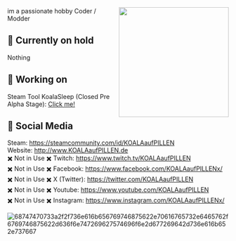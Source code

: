 <img src="https://github-production-user-asset-6210df.s3.amazonaws.com/92574026/279686451-f802b164-ba24-440d-a848-c8ec7c30fcaf.png" align="right" width="250">
im a passionate hobby Coder / Modder

## 💊 Currently on hold
Nothing

## 💊 Working on
Steam Tool KoalaSleep (Closed Pre Alpha Stage): [Click me!](https://github.com/KOALAaufPILLEN/KoalaSleep)

## 💊 Social Media
Steam:                           https://steamcommunity.com/id/KOALAaufPILLEN <br>
Website:                         http://www.KOALAaufPILLEN.de <br>
✖️ Not in Use ✖️ Twitch:        https://www.twitch.tv/KOALAaufPILLEN <br>
✖️ Not in Use ✖️ Facebook:      https://www.facebook.com/KOALAaufPILLENx/  <br>
✖️ Not in Use ✖️ X (Twitter):   https://twitter.com/KOALAaufPILLEN  <br>
✖️ Not in Use ✖️ Youtube:       https://www.youtube.com/KOALAaufPILLEN <br>
✖️ Not in Use ✖️ Instagram:     https://www.instagram.com/KOALAaufPILLENx/

![68747470733a2f2f736e616b656769746875622e70616765732e6465762f6769746875622d636f6e747269627574696f6e2d677269642d736e616b652e737667](https://github.com/user-attachments/assets/e0705dae-fd88-4a10-87e7-b9ab2c8f1cc9)
